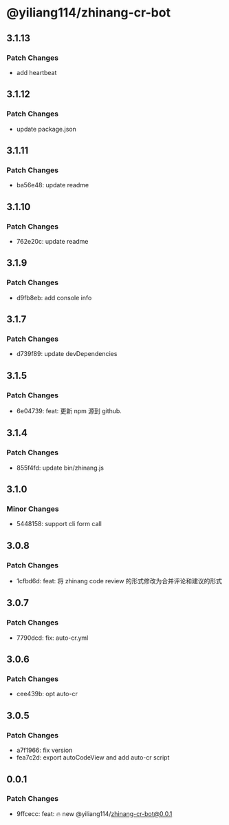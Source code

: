 # @yiliang114/zhinang-cr-bot

## 3.1.13

### Patch Changes

- add heartbeat

## 3.1.12

### Patch Changes

- update package.json

## 3.1.11

### Patch Changes

- ba56e48: update readme

## 3.1.10

### Patch Changes

- 762e20c: update readme

## 3.1.9

### Patch Changes

- d9fb8eb: add console info

## 3.1.7

### Patch Changes

- d739f89: update devDependencies

## 3.1.5

### Patch Changes

- 6e04739: feat: 更新 npm 源到 github.

## 3.1.4

### Patch Changes

- 855f4fd: update bin/zhinang.js

## 3.1.0

### Minor Changes

- 5448158: support cli form call

## 3.0.8

### Patch Changes

- 1cfbd6d: feat: 将 zhinang code review 的形式修改为合并评论和建议的形式

## 3.0.7

### Patch Changes

- 7790dcd: fix: auto-cr.yml

## 3.0.6

### Patch Changes

- cee439b: opt auto-cr

## 3.0.5

### Patch Changes

- a7f1966: fix version
- fea7c2d: export autoCodeView and add auto-cr script

## 0.0.1

### Patch Changes

- 9ffcecc: feat: :fire: new @yiliang114/zhinang-cr-bot@0.0.1
